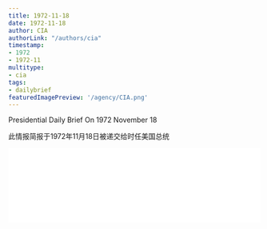 ```yaml
---
title: 1972-11-18
date: 1972-11-18
author: CIA 
authorLink: "/authors/cia"
timestamp: 
- 1972
- 1972-11
multitype: 
- cia
tags: 
- dailybrief
featuredImagePreview: '/agency/CIA.png'
---
```



Presidential Daily Brief On 1972 November 18

此情报简报于1972年11月18日被递交给时任美国总统

<!--more-->





<div id="over" style="width:100%; overflow:hidden"> <iframe id="sFrame" name="sFrame" frameborder="no" border="0"  allowfullscreen marginwidth="0" scrolling="no" src = " /CIA/1972-11-18.html "  style = " position:absulute; width: 806px; top: 300;" > </iframe> </div>